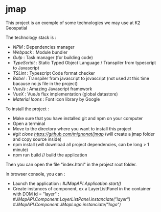 # jmap
This project is an exemple of some technologies we may use at K2 Geospatial

The technology stack is :
 - _NPM_              : Dependencies manager
 - _Webpack_          : Module bundler
 - _Gulp_             : Task manager (for building code)
 - _TypeScript_       : Static Typed Object Language / Transpiler from typescript to Javascript
 - _TSLint_           : Typescript Code format checker
 - _Babel_            : Transpiler from javascript to jsvascript (not used at this time bacause no js file in the project)
 - _VueJs_            : Amazing Javascript framework
 - _VueX_             : VueJs flux implementation (global datastore)
 - _Material Icons_   : Font icon library by Google

 To install the project :
 - Make sure that you have installed git and npm on your computer
 - Open a terminal
 - Move to the directory where you want to install this project
 - _#git clone https://github.com/mignonat/jmap_ (will create a jmap folder and copy source inside)
 - npm install (will download all project dependencies, can be long > 1 minute)
 - npm run build // build the application

Then you can open the file "index.html" in the project root folder.

In browser console, you can :
   - Launch the application  :
    _#JMapAPI.Application.start()_
   - Create instances of component, ex a LayerListPanel in the container with DOM id = "layer" : 
    _#JMapAPI.Component.LayerListPanel.instanciate("layer")_
    _#JMapAPI.Component.JMapLogo.instanciate("logo")_